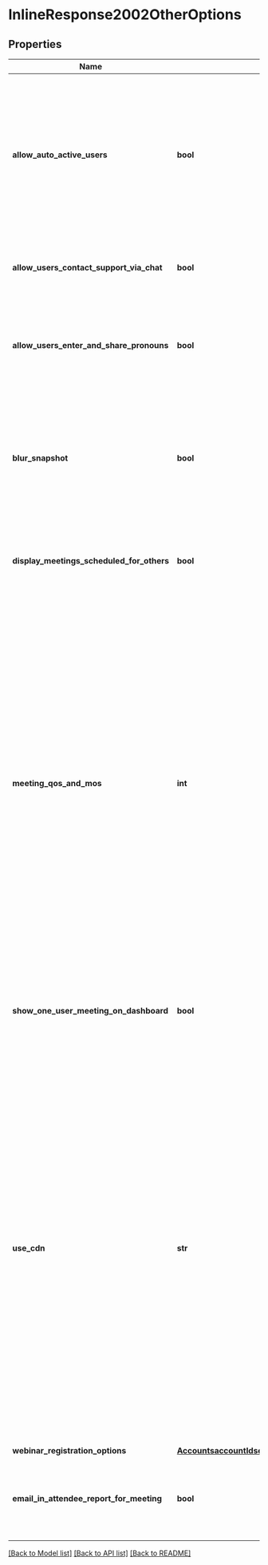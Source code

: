 # InlineResponse2002OtherOptions

## Properties
Name | Type | Description | Notes
------------ | ------------- | ------------- | -------------
**allow_auto_active_users** | **bool** | If true, administrators can activate users with a single default passcode when adding users. This activates added users immediately without waiting for them to set their own passcode. | [optional] 
**allow_users_contact_support_via_chat** | **bool** | If true, displays the Zoom Help badge on the bottom-right of the page. | [optional] 
**allow_users_enter_and_share_pronouns** | **bool** | If true, users can add pronouns to their profile cards and share them during meetings and webinars. | [optional] 
**blur_snapshot** | **bool** | If true, iOS blurs the screenshot in the task switcher when multiple apps are open. Android hides the screenshot in the system-level list of recent apps. | [optional] 
**display_meetings_scheduled_for_others** | **bool** | If true, a user with [scheduling privileges](https://support.zoom.us/hc/en-us/articles/201362803-Scheduling-privilege) can view other users&#x27; meetings. | [optional] 
**meeting_qos_and_mos** | **int** | The dashboard meeting [quality scores and network alerts](https://support.zoom.us/hc/en-us/articles/360061244651) setting.  * &#x60;0&#x60; 0 Do not enable meeting quality scores and network alerts on the dashboard.  * &#x60;1&#x60; - Display the meeting quality score and network alerts on the dashboard.  * &#x60;2&#x60; - Use custom thresholds for quality scores and network alerts. * &#x60;3&#x60; - Display the meeting quality score and network alerts on the dashboard and use custom thresholds for quality scores and network alerts. | [optional] 
**show_one_user_meeting_on_dashboard** | **bool** | If true, meetings with only one person will display on the dashboard and in reports. | [optional] 
**use_cdn** | **str** | Allow connections to different CDNs (content delivery networks) for a better web browsing experience. All users in your organization will use the selected CDN to access static resources.  * &#x60;none&#x60; - Do not use a CDN.  * &#x60;default&#x60; - Use the Amazon CloudFront CDN for users **except** Chinese Mainland users. Chinese Mainland users will use the Wangsu CDN (China).  * &#x60;wangsu&#x60; - Use the Wangsu CDN for all users. | [optional] 
**webinar_registration_options** | [**AccountsaccountIdsettingsOtherOptionsWebinarRegistrationOptions**](AccountsaccountIdsettingsOtherOptionsWebinarRegistrationOptions.md) |  | [optional] 
**email_in_attendee_report_for_meeting** | **bool** | If true, include authenticated guests&#x27; email addresses in attendee reports for meetings. | [optional] 

[[Back to Model list]](../README.md#documentation-for-models) [[Back to API list]](../README.md#documentation-for-api-endpoints) [[Back to README]](../README.md)

